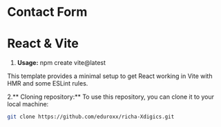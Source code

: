 # Contact Form
# React & Vite

1. **Usage:**
npm create vite@latest

This template provides a minimal setup to get React working in Vite with HMR and some ESLint rules.

2.** Cloning repository:**
To use this repository, you can clone it to your local machine:

```bash
git clone https://github.com/eduroxx/richa-Xdigics.git
